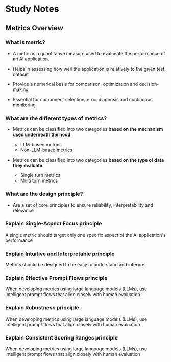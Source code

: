 # Study Notes

## Metrics Overview

### What is metric?
- A metric is a quantitative measure used to evalueate the performance of an AI application.

- Helps in assessing how well the application is relatively to the given test dataset

- Provide a numerical basis for comparison, optimization and decision-making

- Essential for component selection, error diagnosis and continuous monitoring

### What are the different types of metrics?
- Metrics can be classified into two categories **based on the mechanism used underneath the hood**:
    - LLM-based metrics
    - Non-LLM-based metrics

- Metrics can be classified into two categories **based on the type of data they evaluate**:
    - Single turn metrics
    - Multi turn metrics


### What are the design principle?
- Are a set of core principles to ensure reliability, interpretability and relevance

### Explain Single-Aspect Focus principle
A single metric should target only one specific aspect of the AI application's performance

### Explain Intuitive and Interpretable principle
Metrics should be designed to be easy to understand and interpret

### Explain Effective Prompt Flows principle
When developing metrics using large language models (LLMs), use intelligent prompt flows that align closely with human evaluation

### Explain Robustness principle
When developing metrics using large language models (LLMs), use intelligent prompt flows that align closely with human evaluation

### Explain Consistent Scoring Ranges principle
When developing metrics using large language models (LLMs), use intelligent prompt flows that align closely with human evaluation